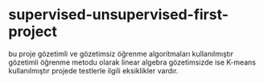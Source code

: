 # supervised-unsupervised-first-project
bu proje gözetimli ve gözetimsiz öğrenme algoritmaları kullanılmıştır
gözetimli öğrenme metodu olarak linear algebra gözetimsizde ise K-means kullanılmıştır
projede testlerle ilgili eksiklikler vardır.
